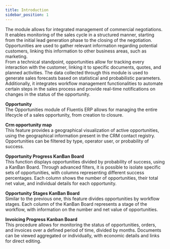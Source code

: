 ```yaml
---
title: Introduction 
sidebar_position: 1
---
```


The module allows for integrated management of commercial negotiations. It enables monitoring of the sales cycle in a structured manner, starting from the initial lead generation phase to the closing of the negotiation. Opportunities are used to gather relevant information regarding potential customers, linking this information to other business areas, such as marketing.         
From a technical standpoint, opportunities allow for tracking every interaction with the customer, linking it to specific documents, quotes, and planned activities. The data collected through this module is used to generate sales forecasts based on statistical and probabilistic parameters. Additionally, it integrates workflow management functionalities to automate certain steps in the sales process and provide real-time notifications on changes in the status of the opportunity.         

**Opportunity**       
The Opportunities module of Fluentis ERP allows for managing the entire lifecycle of a sales opportunity, from creation to closure.       

**Crm opportunity map**       
This feature provides a geographical visualization of active opportunities, using the geographical information present in the CRM contact registry. Opportunities can be filtered by type, operator user, or probability of success.     

**Opportunity Progress KanBan Board**     
This function displays opportunities divided by probability of success, using a KanBan Board. Through advanced filters, it is possible to isolate specific sets of opportunities, with columns representing different success percentages. Each column shows the number of opportunities, their total net value, and individual details for each opportunity.       

**Opportunity Stages KanBan Board**      
Similar to the previous one, this feature divides opportunities by workflow stages. Each column of the KanBan Board represents a stage of the workflow, with information on the number and net value of opportunities.      

**Invoicing Progress Kanban Board**       
This procedure allows for monitoring the status of opportunities, orders, and invoices over a defined period of time, divided by months. Documents can be viewed aggregated or individually, with economic details and links for direct editing.